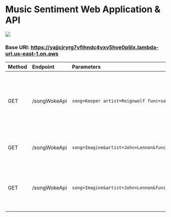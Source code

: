 # Music Sentiment Web Application & API

<img src="https://lennoxanderson.com/portfolio/MusicApp.png" />

### Base URI: https://yajjcjryrg7vfihndc4vxv5hve0pljlx.lambda-url.us-east-1.on.aws


| Method | Endpoint      | Parameters                                   | Description                                                         | Example Request                                                                      | Expected Output                                          |
| :----- | :------------ | :-------------------------------------------- | :------------------------------------------------------------------ | :----------------------------------------------------------------------------------- | :------------------------------------------------------- |
| GET    | /songWokeApi  | `song=Keeper artist=Reignwolf func=songSentiment` | Returns the Song, Artist, URL of the Image associate with song, and the lyrics | `[/songWokeApi?song=Keeper&artist=Reignwolf&func=songSentiment](https://yajjcjryrg7vfihndc4vxv5hve0pljlx.lambda-url.us-east-1.on.aws/songWokeApi?song=Keeper&artist=Reignwolf&func=songSentiment)](https://yajjcjryrg7vfihndc4vxv5hve0pljlx.lambda-url.us-east-1.on.aws/songWokeApi?song=Keeper&artist=Reignwolf&func=songSentiment)` |  ['Keeper', 'Reignwolf', 'https://i.scdn.co/image/ab67616d0000b2733d7eddd9401e833c32809674', "Keeper LyricsLate night\nWhat's your intention?\nGot a bible to swear on\nNot satisfied, oh temptation\nOh no, hold on\n\nI'm a keeper baby\nHonestly\nAll my life, all my days, always\nI'm a keeper baby\nHonestly\nAll my life, all my days, always\n\nSurvive on your footsteps\nJust a cold call away\nYour light, blinding me\nLike a goldmine, unfound\n\nI'm a keeper baby\nHonestly\nAll my life, all my days, always\nI'm a keeper baby\nHonestly\nAll my life, all my days, alwaysYou might also likeEmbed"]    |
| GET    | /songWokeApi  | `song=Imagine&artist=John+Lennon&func=currentWokeLevel` | Returns the woke score calculated from an algorithm                 | `/songWokeApi?song=Imagine&artist=John+Lennon&func=currentWokeLevel`                                    | Woke score based on provided parameters                 |
| GET    | /songWokeApi  | `song=Imagine&artist=John+Lennon&func=wokeSentiment` | Returns the lyrics of the artist that contribute to the highest woke score | `/songWokeApi?song=Imagine&artist=John+Lennon&func=wokeSentiment` | Lyrics contributing to "Imagine's" woke score           |



